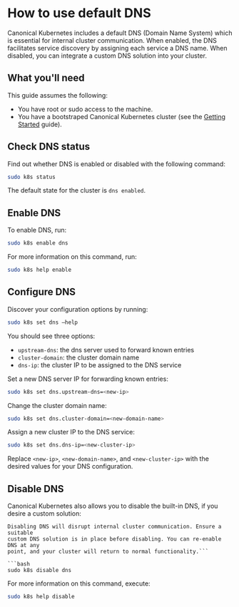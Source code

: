 # How to use default DNS

Canonical Kubernetes includes a default DNS (Domain Name System) which is
essential for internal cluster communication. When enabled, the DNS facilitates
service discovery by assigning each service a DNS name. When disabled, you can
integrate a custom DNS solution into your cluster.


## What you'll need

This guide assumes the following:

- You have root or sudo access to the machine.
- You have a bootstraped Canonical Kubernetes cluster (see the [Getting
  Started][getting-started-guide] guide).

## Check DNS status

Find out whether DNS is enabled or disabled with the following command:

```bash
sudo k8s status
```

The default state for the cluster is `dns enabled`.

## Enable DNS

To enable DNS, run:

```bash
sudo k8s enable dns
```

For more information on this command, run:

```bash
sudo k8s help enable
```

## Configure DNS

Discover your configuration options by running:
```bash
sudo k8s set dns –help
```

You should see three options:
- `upstream-dns`: the dns server used to forward known entries
- `cluster-domain`: the cluster domain name
- `dns-ip`: the cluster IP to be assigned to the DNS service

Set a new DNS server IP for forwarding known entries:

```bash
sudo k8s set dns.upstream-dns=<new-ip>
```

Change the cluster domain name:

```bash
sudo k8s set dns.cluster-domain=<new-domain-name>
```

Assign a new cluster IP to the DNS service:

```bash
sudo k8s set dns.dns-ip=<new-cluster-ip>
```

Replace `<new-ip>`, `<new-domain-name>`, and `<new-cluster-ip>` with the
desired values for your DNS configuration.

## Disable DNS

Canonical Kubernetes also allows you to disable the built-in DNS, 
if you desire a custom solution:

``` {warning} Do not disable DNS unless you have a replacement configured.
Disabling DNS will disrupt internal cluster communication. Ensure a suitable
custom DNS solution is in place before disabling. You can re-enable DNS at any
point, and your cluster will return to normal functionality.```

```bash
sudo k8s disable dns
```

For more information on this command, execute:

```bash
sudo k8s help disable
```

<!-- LINKS -->

[getting-started-guide]: ../../../tutorial/getting-started
